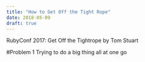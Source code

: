 ```yaml
---
title: "How to Get Off the Tight Rope"
date: 2018-05-09
draft: true
---
```



RubyConf 2017: Get Off the Tightrope by Tom Stuart

#Problem 1 Trying to do a big thing all at one go

